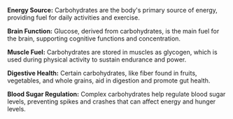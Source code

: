 **Energy Source:** Carbohydrates are the body's primary source of energy, providing fuel for daily activities and exercise.

**Brain Function:** Glucose, derived from carbohydrates, is the main fuel for the brain, supporting cognitive functions and concentration.

**Muscle Fuel:** Carbohydrates are stored in muscles as glycogen, which is used during physical activity to sustain endurance and power.

**Digestive Health:** Certain carbohydrates, like fiber found in fruits, vegetables, and whole grains, aid in digestion and promote gut health.

**Blood Sugar Regulation:** Complex carbohydrates help regulate blood sugar levels, preventing spikes and crashes that can affect energy and hunger levels.
